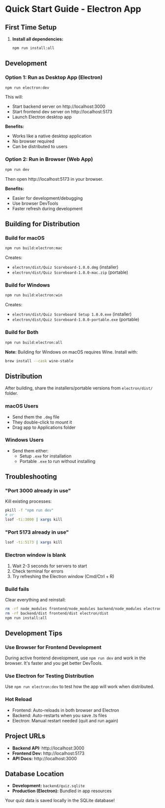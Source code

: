# Quick Start Guide - Electron App

## First Time Setup

1. **Install all dependencies:**
   ```bash
   npm run install:all
   ```

## Development

### Option 1: Run as Desktop App (Electron)

```bash
npm run electron:dev
```

This will:
- Start backend server on http://localhost:3000
- Start frontend dev server on http://localhost:5173
- Launch Electron desktop app

**Benefits:**
- Works like a native desktop application
- No browser required
- Can be distributed to users

### Option 2: Run in Browser (Web App)

```bash
npm run dev
```

Then open http://localhost:5173 in your browser.

**Benefits:**
- Easier for development/debugging
- Use browser DevTools
- Faster refresh during development

## Building for Distribution

### Build for macOS

```bash
npm run build:electron:mac
```

Creates:
- `electron/dist/Quiz Scoreboard-1.0.0.dmg` (installer)
- `electron/dist/Quiz Scoreboard-1.0.0-mac.zip` (portable)

### Build for Windows

```bash
npm run build:electron:win
```

Creates:
- `electron/dist/Quiz Scoreboard Setup 1.0.0.exe` (installer)
- `electron/dist/Quiz Scoreboard-1.0.0-portable.exe` (portable)

### Build for Both

```bash
npm run build:electron:all
```

**Note:** Building for Windows on macOS requires Wine. Install with:
```bash
brew install --cask wine-stable
```

## Distribution

After building, share the installers/portable versions from `electron/dist/` folder.

### macOS Users
- Send them the `.dmg` file
- They double-click to mount it
- Drag app to Applications folder

### Windows Users  
- Send them either:
  - Setup `.exe` for installation
  - Portable `.exe` to run without installing

## Troubleshooting

### "Port 3000 already in use"

Kill existing processes:
```bash
pkill -f "npm run dev"
# or
lsof -ti:3000 | xargs kill
```

### "Port 5173 already in use"

```bash
lsof -ti:5173 | xargs kill
```

### Electron window is blank

1. Wait 2-3 seconds for servers to start
2. Check terminal for errors
3. Try refreshing the Electron window (Cmd/Ctrl + R)

### Build fails

Clear everything and reinstall:
```bash
rm -rf node_modules frontend/node_modules backend/node_modules electron/node_modules
rm -rf backend/dist frontend/dist electron/dist
npm run install:all
```

## Development Tips

### Use Browser for Frontend Development
During active frontend development, use `npm run dev` and work in the browser. It's faster and you get better DevTools.

### Use Electron for Testing Distribution
Use `npm run electron:dev` to test how the app will work when distributed.

### Hot Reload
- Frontend: Auto-reloads in both browser and Electron
- Backend: Auto-restarts when you save .ts files
- Electron: Manual restart needed (quit and run again)

## Project URLs

- **Backend API:** http://localhost:3000
- **Frontend Dev:** http://localhost:5173
- **API Docs:** http://localhost:3000

## Database Location

- **Development:** `backend/quiz.sqlite`
- **Production (Electron):** Bundled in app resources

Your quiz data is saved locally in the SQLite database!
